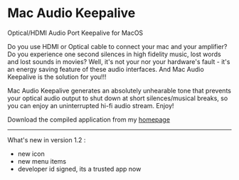 # Mac Audio Keepalive

Optical/HDMI Audio Port Keepalive for MacOS

Do you use HDMI or Optical cable to connect your mac and your amplifier? Do you experience one second silences in high fidelity music, lost words and lost sounds in movies? Well, it's not your nor your hardware's fault - it's an energy saving feature of these audio interfaces. And Mac Audio Keepalive is the solution for you!!!

Mac Audio Keepalive generates an absolutely unhearable tone that prevents your optical audio output to shut down at short silences/musical breaks, so you can enjoy an uninterrupted hi-fi audio stream. Enjoy!

Download the compiled application from my [homepage](http://milgra.com/mac-audio-keepalive.html)

 ---
 
 What's new in version 1.2 :
- new icon
- new menu items
- developer id signed, its a trusted app now

